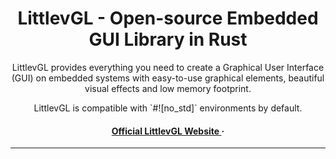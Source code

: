 <h1 align="center"> LittlevGL - Open-source Embedded GUI Library in Rust</h1>


<p align="center">
LittlevGL provides everything you need to create a Graphical User Interface (GUI) on embedded systems with easy-to-use graphical elements, beautiful visual effects and low memory footprint. 
</p>
<p align="center">
LittlevGL is compatible with `#![no_std]` environments by default.
</p>

<h4 align="center">
<a href="https://littlevgl.com">Official LittlevGL Website </a> &middot; 
</h4>

---

